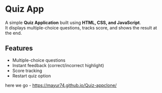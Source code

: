 # Quiz App  

A simple **Quiz Application** built using **HTML, CSS, and JavaScript**.  
It displays multiple-choice questions, tracks score, and shows the result at the end.  

## Features  
- Multiple-choice questions  
- Instant feedback (correct/incorrect highlight)  
- Score tracking  
- Restart quiz option  

here we go - https://mayur74.github.io/Quiz-appclone/
